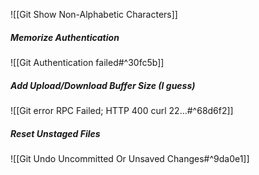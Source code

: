 ![[Git Show Non-Alphabetic Characters]]
##### Memorize Authentication
![[Git Authentication failed#^30fc5b]]
##### Add Upload/Download Buffer Size (I guess)
![[Git error RPC Failed; HTTP 400 curl 22...#^68d6f2]]
##### Reset Unstaged Files
![[Git Undo Uncommitted Or Unsaved Changes#^9da0e1]]